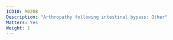 ```yaml
---
ICD10: M0208
Description: "Arthropathy following intestinal bypass: Other"
Matters: Yes
Weight: 1
---
```

